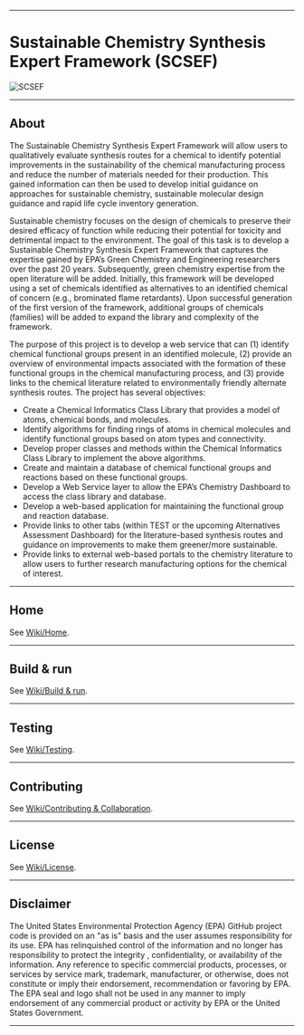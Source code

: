 ***
# Sustainable Chemistry Synthesis Expert Framework (SCSEF)
![SCSEF](https://www.epa.gov/sites/production/files/2013-06/epa_seal_verysmall_trim.gif)
***
## About
The Sustainable Chemistry Synthesis Expert Framework will allow users to qualitatively evaluate synthesis routes for a chemical to identify potential improvements in the sustainability of the chemical manufacturing process and reduce the number of materials needed for their production. This gained information can then be used to develop initial guidance on approaches for sustainable chemistry, sustainable molecular design guidance and rapid life cycle inventory generation.

Sustainable chemistry focuses on the design of chemicals to preserve their desired efficacy of function while reducing their potential for toxicity and detrimental impact to the environment. The goal of this task is to develop a Sustainable Chemistry Synthesis Expert Framework that captures the expertise gained by EPA’s Green Chemistry and Engineering researchers over the past 20 years. Subsequently, green chemistry expertise from the open literature will be added. Initially, this framework will be developed using a set of chemicals identified as alternatives to an identified chemical of concern (e.g., brominated flame retardants). Upon successful generation of the first version of the framework, additional groups of chemicals (families) will be added to expand the library and complexity of the framework.

The purpose of this project is to develop a web service that can (1) identify chemical functional groups present in an identified molecule, (2) provide an overview of environmental impacts associated with the formation of these functional groups in the chemical manufacturing process, and (3) provide links to the chemical literature related to environmentally friendly alternate synthesis routes. The project has several objectives:

*	Create a Chemical Informatics Class Library that provides a model of atoms, chemical bonds, and molecules.
*	Identify algorithms for finding rings of atoms in chemical molecules and identify functional groups based on atom types and connectivity.
*	Develop proper classes and methods within the Chemical Informatics Class Library to implement the above algorithms.
*	Create and maintain a database of chemical functional groups and reactions based on these functional groups.
*	Develop a Web Service layer to allow the EPA’s Chemistry Dashboard to access the class library and database.
*	Develop a web-based application for maintaining the functional group and reaction database.
*	Provide links to other tabs (within TEST or the upcoming Alternatives Assessment Dashboard) for the literature-based synthesis routes and guidance on improvements to make them greener/more sustainable.
*	Provide links to external web-based portals to the chemistry literature to allow users to further research manufacturing options for the chemical of interest.
***
## Home
See [Wiki/Home](https://github.com/USEPA/sustainable-chemistry-synthesis-expert-framework/wiki).
***
## Build & run
See [Wiki/Build & run](https://github.com/USEPA/sustainable-chemistry-synthesis-expert-framework/wiki/Build-&-Run).
***
## Testing
See [Wiki/Testing](https://github.com/USEPA/sustainable-chemistry-synthesis-expert-framework/wiki/Testing).
***
## Contributing
See [Wiki/Contributing & Collaboration](https://github.com/USEPA/sustainable-chemistry-synthesis-expert-framework/wiki/Contributing).
***
## License
See [Wiki/License](https://github.com/USEPA/sustainable-chemistry-synthesis-expert-framework/wiki/Licensing).
***
## Disclaimer
The United States Environmental Protection Agency (EPA) GitHub project code is provided on an
"as is" basis and the user assumes responsibility for its use. EPA has relinquished control of the
information and no longer has responsibility to protect the integrity , confidentiality, or availability
of the information. Any reference to specific commercial products, processes, or services by service
mark, trademark, manufacturer, or otherwise, does not constitute or imply their endorsement,
recommendation or favoring by EPA. The EPA seal and logo shall not be used in any manner to
imply endorsement of any commercial product or activity by EPA or the United States Government.
***
